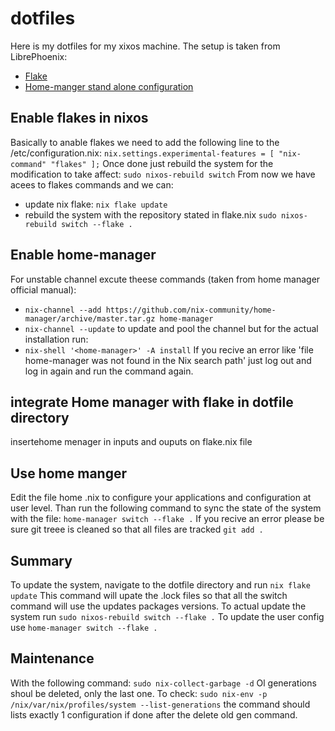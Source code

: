 # dotfiles

Here is my dotfiles for my xixos machine. The setup is taken from LibrePhoenix:

- [Flake](https://www.youtube.com/watch?v=ACybVzRvDhs&list=FLximN2Dc_dZcDTfC7BNaVUw&index=2&t=8s)
- [Home-manger stand alone configuration](https://www.youtube.com/watch?v=IiyBeR-Guqw&list=FLximN2Dc_dZcDTfC7BNaVUw&index=1)

## Enable flakes in nixos

Basically to anable flakes we need to add the following line to the /etc/configuration.nix:
`nix.settings.experimental-features = [ "nix-command" "flakes" ];`
Once done just rebuild the system for the modification to take affect:
`sudo nixos-rebuild switch`
From now we have acees to flakes commands and we can:

- update nix flake:
  `nix flake update`
- rebuild the system with the repository stated in flake.nix
  `sudo nixos-rebuild switch --flake .`

## Enable home-manager

For unstable channel excute theese commands (taken from home manager official manual):

- `nix-channel --add https://github.com/nix-community/home-manager/archive/master.tar.gz home-manager`
- `nix-channel --update`
  to update and pool the channel but for the actual installation run:
- `nix-shell '<home-manager>' -A install`
  If you recive an error like 'file home-manager was not found in the Nix search path' just log out and log in again and run the command again.

## integrate Home manager with flake in dotfile directory

insertehome menager in inputs and ouputs on flake.nix file

## Use home manger

Edit the file home .nix to configure your applications and configuration at user level. Than run the following command to sync the state of the system with the file: `home-manager switch --flake .`
If you recive an error please be sure git treee is cleaned so that all files are tracked `git add . `

## Summary

To update the system, navigate to the dotfile directory and run `nix flake update`
This command will upate the .lock files so that all the switch command will use the updates packages versions. To actual update the system run `sudo nixos-rebuild switch --flake .`
To update the user config use `home-manager switch --flake .`

## Maintenance

With the following command:
`sudo nix-collect-garbage -d`
Ol generations shoul be deleted, only the last one.
To check:
`sudo nix-env -p /nix/var/nix/profiles/system --list-generations`
the command should lists exactly 1 configuration if done after the delete old gen command.
